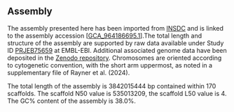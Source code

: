 **Assembly**
--------

The assembly presented here has been imported from [INSDC](http://www.insdc.org) and is linked to the assembly accession [[GCA\_964186695.1](http://www.ebi.ac.uk/ena/data/view/GCA_964186695.1)].The total length and structure of the assembly are supported by raw data available under Study ID [PRJEB75659](https://www.ebi.ac.uk/ena/browser/view/PRJEB75659) at EMBL-EBI. Additional associated genome data have been deposited in the [Zenodo repository](https://doi.org/10.5281/zenodo.12755082). Chromosomes are oriented according to cytogenetic convention, with the short arm uppermost, as noted in a supplementary file of Rayner et al. (2024).

The total length of the assembly is 3842015444 bp contained within 170 scaffolds. The scaffold N50 value is 535013209, the scaffold L50 value is 4. The GC% content of the assembly is 38.0%.
